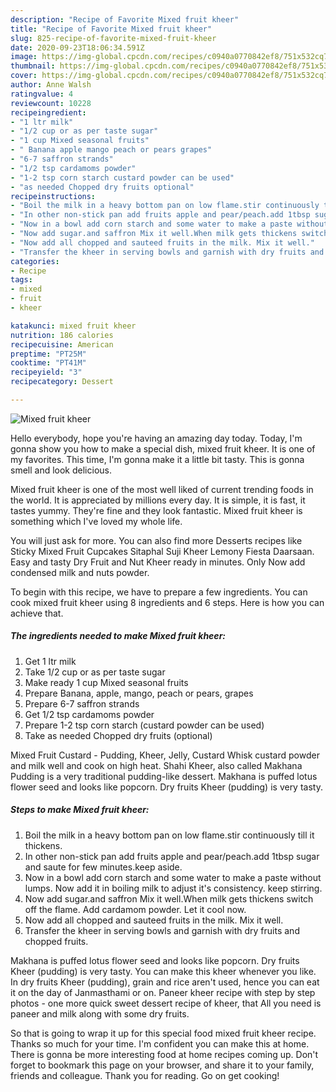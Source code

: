 ```yaml
---
description: "Recipe of Favorite Mixed fruit kheer"
title: "Recipe of Favorite Mixed fruit kheer"
slug: 825-recipe-of-favorite-mixed-fruit-kheer
date: 2020-09-23T18:06:34.591Z
image: https://img-global.cpcdn.com/recipes/c0940a0770842ef8/751x532cq70/mixed-fruit-kheer-recipe-main-photo.jpg
thumbnail: https://img-global.cpcdn.com/recipes/c0940a0770842ef8/751x532cq70/mixed-fruit-kheer-recipe-main-photo.jpg
cover: https://img-global.cpcdn.com/recipes/c0940a0770842ef8/751x532cq70/mixed-fruit-kheer-recipe-main-photo.jpg
author: Anne Walsh
ratingvalue: 4
reviewcount: 10228
recipeingredient:
- "1 ltr milk"
- "1/2 cup or as per taste sugar"
- "1 cup Mixed seasonal fruits"
- " Banana apple mango peach or pears grapes"
- "6-7 saffron strands"
- "1/2 tsp cardamoms powder"
- "1-2 tsp corn starch custard powder can be used"
- "as needed Chopped dry fruits optional"
recipeinstructions:
- "Boil the milk in a heavy bottom pan on low flame.stir continuously till it thickens."
- "In other non-stick pan add fruits apple and pear/peach.add 1tbsp sugar and saute for few minutes.keep aside."
- "Now in a bowl add corn starch and some water to make a paste without lumps. Now add it in boiling milk to adjust it&#39;s consistency. keep stirring."
- "Now add sugar.and saffron Mix it well.When milk gets thickens switch off the flame. Add cardamom powder. Let it cool now."
- "Now add all chopped and sauteed fruits in the milk. Mix it well."
- "Transfer the kheer in serving bowls and garnish with dry fruits and chopped fruits."
categories:
- Recipe
tags:
- mixed
- fruit
- kheer

katakunci: mixed fruit kheer 
nutrition: 186 calories
recipecuisine: American
preptime: "PT25M"
cooktime: "PT41M"
recipeyield: "3"
recipecategory: Dessert

---
```



![Mixed fruit kheer](https://img-global.cpcdn.com/recipes/c0940a0770842ef8/751x532cq70/mixed-fruit-kheer-recipe-main-photo.jpg)

Hello everybody, hope you're having an amazing day today. Today, I'm gonna show you how to make a special dish, mixed fruit kheer. It is one of my favorites. This time, I'm gonna make it a little bit tasty. This is gonna smell and look delicious.

Mixed fruit kheer is one of the most well liked of current trending foods in the world. It is appreciated by millions every day. It is simple, it is fast, it tastes yummy. They're fine and they look fantastic. Mixed fruit kheer is something which I've loved my whole life.

You will just ask for more. You can also find more Desserts recipes like Sticky Mixed Fruit Cupcakes Sitaphal Suji Kheer Lemony Fiesta Daarsaan. Easy and tasty Dry Fruit and Nut Kheer ready in minutes. Only Now add condensed milk and nuts powder.


To begin with this recipe, we have to prepare a few ingredients. You can cook mixed fruit kheer using 8 ingredients and 6 steps. Here is how you can achieve that.

<!--inarticleads1-->

##### The ingredients needed to make Mixed fruit kheer:

1. Get 1 ltr milk
1. Take 1/2 cup or as per taste sugar
1. Make ready 1 cup Mixed seasonal fruits
1. Prepare  Banana, apple, mango, peach or pears, grapes
1. Prepare 6-7 saffron strands
1. Get 1/2 tsp cardamoms powder
1. Prepare 1-2 tsp corn starch (custard powder can be used)
1. Take as needed Chopped dry fruits (optional)


Mixed Fruit Custard - Pudding, Kheer, Jelly, Custard Whisk custard powder and milk well and cook on high heat. Shahi Kheer, also called Makhana Pudding is a very traditional pudding-like dessert. Makhana is puffed lotus flower seed and looks like popcorn. Dry fruits Kheer (pudding) is very tasty. 

<!--inarticleads2-->

##### Steps to make Mixed fruit kheer:

1. Boil the milk in a heavy bottom pan on low flame.stir continuously till it thickens.
1. In other non-stick pan add fruits apple and pear/peach.add 1tbsp sugar and saute for few minutes.keep aside.
1. Now in a bowl add corn starch and some water to make a paste without lumps. Now add it in boiling milk to adjust it&#39;s consistency. keep stirring.
1. Now add sugar.and saffron Mix it well.When milk gets thickens switch off the flame. Add cardamom powder. Let it cool now.
1. Now add all chopped and sauteed fruits in the milk. Mix it well.
1. Transfer the kheer in serving bowls and garnish with dry fruits and chopped fruits.


Makhana is puffed lotus flower seed and looks like popcorn. Dry fruits Kheer (pudding) is very tasty. You can make this kheer whenever you like. In dry fruits Kheer (pudding), grain and rice aren&#39;t used, hence you can eat it on the day of Janmasthami or on. Paneer kheer recipe with step by step photos - one more quick sweet dessert recipe of kheer, that All you need is paneer and milk along with some dry fruits. 

So that is going to wrap it up for this special food mixed fruit kheer recipe. Thanks so much for your time. I'm confident you can make this at home. There is gonna be more interesting food at home recipes coming up. Don't forget to bookmark this page on your browser, and share it to your family, friends and colleague. Thank you for reading. Go on get cooking!
